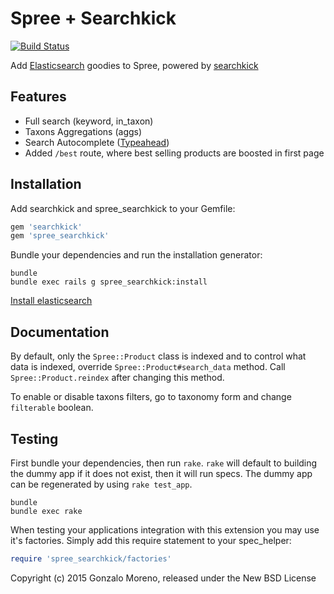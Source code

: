 Spree + Searchkick
===============

[![Build Status](https://travis-ci.org/ronzalo/spree_searchkick.svg?branch=master)](https://travis-ci.org/ronzalo/spree_searchkick)

Add [Elasticsearch](http://elastic.co) goodies to Spree, powered by [searchkick](http://searchkick.org)

Features
--------

* Full search (keyword, in_taxon)
* Taxons Aggregations (aggs)
* Search Autocomplete ([Typeahead](https://twitter.github.io/typeahead.js/))
* Added `/best` route, where best selling products are boosted in first page


Installation
------------

Add searchkick and spree_searchkick to your Gemfile:

```ruby
gem 'searchkick'
gem 'spree_searchkick'
```

Bundle your dependencies and run the installation generator:

```shell
bundle
bundle exec rails g spree_searchkick:install
```

[Install elasticsearch](https://www.elastic.co/downloads/elasticsearch)

Documentation
-------------

By default, only the `Spree::Product` class is indexed and to control what data is indexed, override `Spree::Product#search_data` method. Call `Spree::Product.reindex` after changing this method.

To enable or disable taxons filters, go to taxonomy form and change `filterable` boolean.

Testing
-------

First bundle your dependencies, then run `rake`. `rake` will default to building the dummy app if it does not exist, then it will run specs. The dummy app can be regenerated by using `rake test_app`.

```shell
bundle
bundle exec rake
```

When testing your applications integration with this extension you may use it's factories.
Simply add this require statement to your spec_helper:

```ruby
require 'spree_searchkick/factories'
```

Copyright (c) 2015 Gonzalo Moreno, released under the New BSD License
